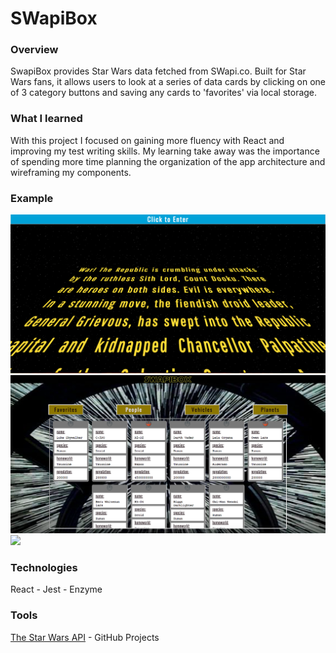 # SWapiBox

### Overview  
SwapiBox provides Star Wars data fetched from SWapi.co. Built for Star Wars fans, it allows users to look at a series of data cards by clicking on one of 3 category buttons and saving any cards to 'favorites' via local storage.

### What I learned  
With this project I focused on gaining more fluency with React and improving my test writing skills. My learning take away was the importance of spending more time planning the organization of the app architecture and wireframing my components.

### Example 
![](src/assets/screenshot-title-scroll.png)   
![](src/assets/screenshot-main.png)
![](https://media.giphy.com/media/1ZrZPQDGeUMhrSATHD/giphy.gif)

### Technologies  
React - Jest - Enzyme  

### Tools  
[The Star Wars API](https://swapi.co/) - GitHub Projects
